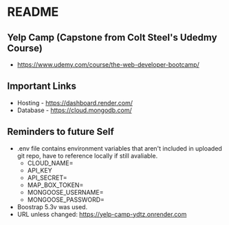 # README

## Yelp Camp (Capstone from Colt Steel's Udedmy Course)
* https://www.udemy.com/course/the-web-developer-bootcamp/
## Important Links
* Hosting - https://dashboard.render.com/
* Database - https://cloud.mongodb.com/
## Reminders to future Self
* .env file contains environment variables that aren't included in uploaded git repo, have to reference locally if still avaliable.
  * CLOUD_NAME=
  * API_KEY
  * API_SECRET=
  * MAP_BOX_TOKEN=
  * MONGOOSE_USERNAME=
  * MONGOOSE_PASSWORD=
* Boostrap 5.3v was used.
* URL unless changed: https://yelp-camp-ydtz.onrender.com